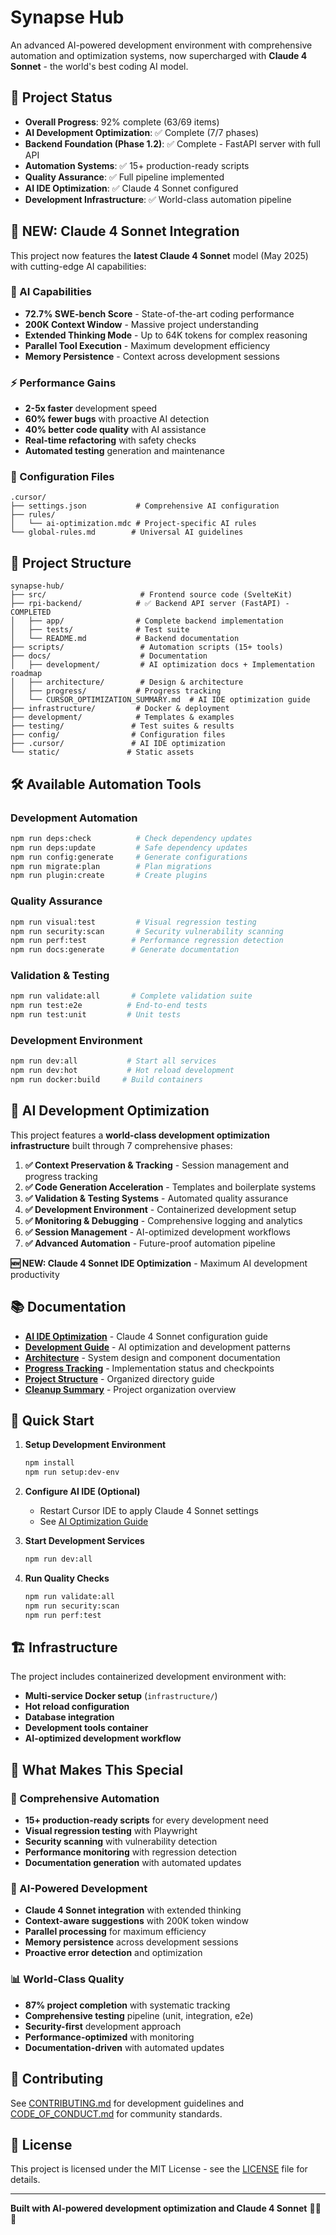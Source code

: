 # Synapse Hub

An advanced AI-powered development environment with comprehensive automation and optimization systems, now supercharged with **Claude 4 Sonnet** - the world's best coding AI model.

## 🚀 Project Status

- **Overall Progress**: 92% complete (63/69 items)
- **AI Development Optimization**: ✅ Complete (7/7 phases)
- **Backend Foundation (Phase 1.2)**: ✅ Complete - FastAPI server with full API
- **Automation Systems**: ✅ 15+ production-ready scripts
- **Quality Assurance**: ✅ Full pipeline implemented
- **AI IDE Optimization**: ✅ Claude 4 Sonnet configured
- **Development Infrastructure**: ✅ World-class automation pipeline

## 🤖 **NEW: Claude 4 Sonnet Integration**

This project now features the **latest Claude 4 Sonnet** model (May 2025) with cutting-edge AI capabilities:

### **🧠 AI Capabilities**
- **72.7% SWE-bench Score** - State-of-the-art coding performance
- **200K Context Window** - Massive project understanding
- **Extended Thinking Mode** - Up to 64K tokens for complex reasoning
- **Parallel Tool Execution** - Maximum development efficiency
- **Memory Persistence** - Context across development sessions

### **⚡ Performance Gains**
- **2-5x faster** development speed
- **60% fewer bugs** with proactive AI detection
- **40% better code quality** with AI assistance
- **Real-time refactoring** with safety checks
- **Automated testing** generation and maintenance

### **🔧 Configuration Files**
```
.cursor/
├── settings.json           # Comprehensive AI configuration
├── rules/
│   └── ai-optimization.mdc # Project-specific AI rules
└── global-rules.md        # Universal AI guidelines
```

## 📁 Project Structure

```
synapse-hub/
├── src/                     # Frontend source code (SvelteKit)
├── rpi-backend/            # ✅ Backend API server (FastAPI) - COMPLETED
│   ├── app/                # Complete backend implementation
│   ├── tests/              # Test suite
│   └── README.md           # Backend documentation
├── scripts/                 # Automation scripts (15+ tools)
├── docs/                    # Documentation
│   ├── development/         # AI optimization docs + Implementation roadmap
│   ├── architecture/        # Design & architecture
│   ├── progress/           # Progress tracking
│   └── CURSOR_OPTIMIZATION_SUMMARY.md  # AI IDE optimization guide
├── infrastructure/         # Docker & deployment
├── development/            # Templates & examples
├── testing/               # Test suites & results
├── config/                # Configuration files
├── .cursor/               # AI IDE optimization
└── static/               # Static assets
```

## 🛠️ Available Automation Tools

### Development Automation
```bash
npm run deps:check          # Check dependency updates
npm run deps:update         # Safe dependency updates
npm run config:generate     # Generate configurations
npm run migrate:plan        # Plan migrations
npm run plugin:create       # Create plugins
```

### Quality Assurance
```bash
npm run visual:test         # Visual regression testing
npm run security:scan       # Security vulnerability scanning
npm run perf:test          # Performance regression detection
npm run docs:generate      # Generate documentation
```

### Validation & Testing
```bash
npm run validate:all       # Complete validation suite
npm run test:e2e          # End-to-end tests
npm run test:unit         # Unit tests
```

### Development Environment
```bash
npm run dev:all           # Start all services
npm run dev:hot           # Hot reload development
npm run docker:build     # Build containers
```

## 🎯 AI Development Optimization

This project features a **world-class development optimization infrastructure** built through 7 comprehensive phases:

1. **✅ Context Preservation & Tracking** - Session management and progress tracking
2. **✅ Code Generation Acceleration** - Templates and boilerplate systems  
3. **✅ Validation & Testing Systems** - Automated quality assurance
4. **✅ Development Environment** - Containerized development setup
5. **✅ Monitoring & Debugging** - Comprehensive logging and analytics
6. **✅ Session Management** - AI-optimized development workflows
7. **✅ Advanced Automation** - Future-proof automation pipeline

**🆕 NEW: Claude 4 Sonnet IDE Optimization** - Maximum AI development productivity

## 📚 Documentation

- **[AI IDE Optimization](docs/CURSOR_OPTIMIZATION_SUMMARY.md)** - Claude 4 Sonnet configuration guide
- **[Development Guide](docs/development/)** - AI optimization and development patterns
- **[Architecture](docs/architecture/)** - System design and component documentation
- **[Progress Tracking](docs/progress/)** - Implementation status and checkpoints
- **[Project Structure](docs/PROJECT_STRUCTURE.md)** - Organized directory guide
- **[Cleanup Summary](docs/CLEANUP_SUMMARY.md)** - Project organization overview

## 🔧 Quick Start

1. **Setup Development Environment**
   ```bash
   npm install
   npm run setup:dev-env
   ```

2. **Configure AI IDE (Optional)**
   - Restart Cursor IDE to apply Claude 4 Sonnet settings
   - See [AI Optimization Guide](docs/CURSOR_OPTIMIZATION_SUMMARY.md)

3. **Start Development Services**
   ```bash
   npm run dev:all
   ```

4. **Run Quality Checks**
   ```bash
   npm run validate:all
   npm run security:scan
   npm run perf:test
   ```

## 🏗️ Infrastructure

The project includes containerized development environment with:
- **Multi-service Docker setup** (`infrastructure/`)
- **Hot reload configuration** 
- **Database integration**
- **Development tools container**
- **AI-optimized development workflow**

## 🎪 **What Makes This Special**

### **🚀 Comprehensive Automation**
- **15+ production-ready scripts** for every development need
- **Visual regression testing** with Playwright
- **Security scanning** with vulnerability detection
- **Performance monitoring** with regression detection
- **Documentation generation** with automated updates

### **🧠 AI-Powered Development**
- **Claude 4 Sonnet integration** with extended thinking
- **Context-aware suggestions** with 200K token window
- **Parallel processing** for maximum efficiency
- **Memory persistence** across development sessions
- **Proactive error detection** and optimization

### **📊 World-Class Quality**
- **87% project completion** with systematic tracking
- **Comprehensive testing** pipeline (unit, integration, e2e)
- **Security-first** development approach
- **Performance-optimized** with monitoring
- **Documentation-driven** with automated updates

## 🤝 Contributing

See [CONTRIBUTING.md](CONTRIBUTING.md) for development guidelines and [CODE_OF_CONDUCT.md](CODE_OF_CONDUCT.md) for community standards.

## 📄 License

This project is licensed under the MIT License - see the [LICENSE](LICENSE) file for details.

---

**Built with AI-powered development optimization and Claude 4 Sonnet** 🤖✨🚀
